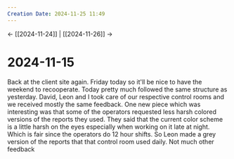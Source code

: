 ```yaml
---
Creation Date: 2024-11-25 11:49
---
```


<- [[2024-11-24]] | [[2024-11-26]]  ->

# 2024-11-15
Back at the client site again. Friday today so it'll be nice to have the weekend to recooperate. Today pretty much followed the same structure as yesterday. David, Leon and I took care of our respective control rooms and we received mostly the same feedback. One new piece which was interesting was that some of the operators requested less harsh colored versions of the reports they used. They said that the current color scheme is a little harsh on the eyes especially when working on it late at night. Which is fair since the operators do 12 hour shifts. So Leon made a grey version of the reports that that control room used daily. Not much other feedback 